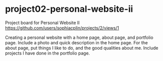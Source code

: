 # project02-personal-website-ii

Project board for Personal Website II
https://github.com/users/sophiacplin/projects/2/views/1

Creating a personal website with a home page, about page, and portfolio page.
Include a photo and quick description in the home page.
For the about page, put things I like to do, and the good qualities about me.
Include projects I have done in the portfolio page.
